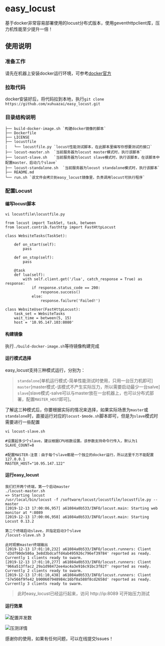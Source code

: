 # easy_locust
基于docker非常容易部署使用的locust分布式版本，使用geventhttpclient库，压力机性能至少提升一倍！

## 使用说明
### 准备工作
请先在机器上安装docker运行环境，可参考[docker官方](https://docs.docker.com/install/ "docker官方")
### 拉取代码
docker安装好后，将代码拉到本地，执行`git clone https://github.com/xuhuazai/easy_locust.git`
### 目录结构说明
    ├── build-docker-image.sh `构建docker镜像的脚本`
    ├── Dockerfile
    ├── LICENSE
    ├── locustfile
    │   └── locustfile.py `locust性能测试脚本，在此脚本里编写你想要测试的接口`
    ├── locust-master.sh  `当前服务器为locust master模式时，执行该脚本`
    ├── locust-slave.sh   `当前服务器为locust slave模式时，执行该脚本，在该脚本中配置master、启动几个slave`
    ├── locust-standalone.sh  `当前服务器为locust standalone模式时，执行该脚本`
    ├── README.md
    └── run.sh `该文件会拷贝到easy_locust镜像里，负责调用locust可执行程序`
### 配置Locust
#### 编写locust脚本
    vi locustfile\locustfile.py
    
    from locust import TaskSet, task, between
    from locust.contrib.fasthttp import FastHttpLocust
    
    class WebsiteTasks(TaskSet):
        
        def on_start(self):
            pass
    
        def on_stop(self):
            pass
    
        @task
        def lua(self):
            with self.client.get('/lua', catch_response = True) as response:
                if response.status_code == 200:
                    response.success()
                else:
                    response.failure('Failed!')
    
    class WebsiteUser(FastHttpLocust):
        task_set = WebsiteTasks
        wait_time = between(5, 15)
        host = '10.95.147.103:8080'
    

#### 构建镜像
执行`./build-docker-image.sh`等待镜像构建完成
#### 运行模式选择
easy_locust支持三种模式运行，分别为：


> `standalone`[单机运行模式-简单性能测试时使用，只用一台压力机即可]  
`master`[master模式-该模式不产生实际压力，所以需要启动最少一台salve]  
`slave`[slave模式-salve可以与master放在一台机器上，也可以分布式部署，配置`MASTER_HOST`即可]。



了解这三种模式后，你要根据实际的情况来选择，如果实际场景为`master`或`standalone`时，直接运行对应的`locust-$mode.sh`脚本即可，但是为`slave`模式时需要进行一些配置
    
    vi locust-slave.sh
	
    #设置起多少个slave，建议根据CPU核数设置。该参数支持命令行传入，默认为1
    SLAVE_COUNT=8
    
    #配置MASTER-注意：由于每个slave都是一个独立的docker运行，所以这里千万不能配置127.0.0.1
    MASTER_HOST="10.95.147.122"
#### 运行easy_locust
    我们打开两个终端，第一个启动master
    ./locust-master.sh
    => Starting locust
    /usr/local/bin/locust -f /software/locust/locustfile/locustfile.py --master
    [2019-12-13 17:00:06,957] a61084a0b533/INFO/locust.main: Starting web monitor at *:8089
    [2019-12-13 17:00:06,958] a61084a0b533/INFO/locust.main: Starting Locust 0.13.2
    
    第二个终端启动slave，并指定启动3个slave
    /locust-slave.sh 3

    此时观察master终端输出
    [2019-12-13 17:01:10,232] a61084a0b533/INFO/locust.runners: Client 'd3df90de586a_3e8d3bdcaffd4ab495926c796ef39784' reported as ready. Currently 1 clients ready to swarm.
    [2019-12-13 17:01:10,277] a61084a0b533/INFO/locust.runners: Client '966a513ffac2_29a1d98472ee4ac4a3e916c91bc3f82f' reported as ready. Currently 2 clients ready to swarm.
    [2019-12-13 17:01:10,438] a61084a0b533/INFO/locust.runners: Client '57e566f9fe42_b900607948984c16bf0a588f8cd2658d' reported as ready. Currently 3 clients ready to swarm.

> 此时easy_locust已经运行起来，访问 http://ip:8089 可开始压力测试

#### 运行效果
![配置并发数](https://i.loli.net/2019/12/14/YcdUs3Xt2Ju4lTE.png)

![压测详情](https://i.loli.net/2019/12/14/PUhngO7d639zSVc.png)

感谢你的使用，如果有任何问题，可以在线提交Issues！
